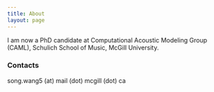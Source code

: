```yaml
---
title: About
layout: page
---
```

I am now a PhD candidate at Computational Acoustic Modeling Group (CAML), Schulich School of Music, McGill University.

### Contacts
<i class="fa fa-envelope"></i> song.wang5 (at) mail (dot) mcgill (dot) ca
